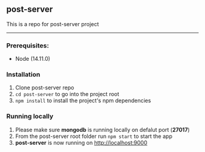## post-server
This is a repo for post-server project

---

### Prerequisites:
- Node (14.11.0)

### Installation
1. Clone post-server repo
2. `cd post-server` to go into the project root
3. `npm install` to install the project's npm dependencies

### Running locally

1. Please make sure **mongodb** is running locally on defalut port (**27017**)
2. From the post-server root folder run `npm start` to start the app
3. **post-server** is now running on [http://localhost:9000](http://localhost:9000)